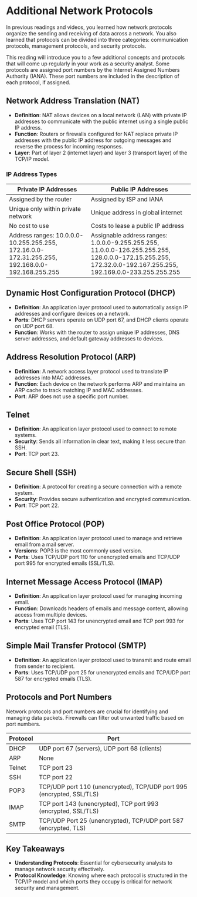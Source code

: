 # Additional Network Protocols

In previous readings and videos, you learned how network protocols organize the sending and receiving of data across a network. You also learned that protocols can be divided into three categories: communication protocols, management protocols, and security protocols.

This reading will introduce you to a few additional concepts and protocols that will come up regularly in your work as a security analyst. Some protocols are assigned port numbers by the Internet Assigned Numbers Authority (IANA). These port numbers are included in the description of each protocol, if assigned. 

## Network Address Translation (NAT)

- **Definition**: NAT allows devices on a local network (LAN) with private IP addresses to communicate with the public internet using a single public IP address.
- **Function**: Routers or firewalls configured for NAT replace private IP addresses with the public IP address for outgoing messages and reverse the process for incoming responses.
- **Layer**: Part of layer 2 (internet layer) and layer 3 (transport layer) of the TCP/IP model.

### IP Address Types

| Private IP Addresses                                         | Public IP Addresses                                          |
| ------------------------------------------------------------ | ------------------------------------------------------------ |
| Assigned by the router                                       | Assigned by ISP and IANA                                     |
| Unique only within private network                           | Unique address in global internet                            |
| No cost to use                                               | Costs to lease a public IP address                           |
| Address ranges: 10.0.0.0-10.255.255.255, 172.16.0.0-172.31.255.255, 192.168.0.0-192.168.255.255 | Assignable address ranges: 1.0.0.0-9.255.255.255, 11.0.0.0-126.255.255.255, 128.0.0.0-172.15.255.255, 172.32.0.0-192.167.255.255, 192.169.0.0-233.255.255.255 |

## Dynamic Host Configuration Protocol (DHCP)

- **Definition**: An application layer protocol used to automatically assign IP addresses and configure devices on a network.
- **Ports**: DHCP servers operate on UDP port 67, and DHCP clients operate on UDP port 68.
- **Function**: Works with the router to assign unique IP addresses, DNS server addresses, and default gateway addresses to devices.

## Address Resolution Protocol (ARP)

- **Definition**: A network access layer protocol used to translate IP addresses into MAC addresses.
- **Function**: Each device on the network performs ARP and maintains an ARP cache to track matching IP and MAC addresses.
- **Port**: ARP does not use a specific port number.

## Telnet

- **Definition**: An application layer protocol used to connect to remote systems.
- **Security**: Sends all information in clear text, making it less secure than SSH.
- **Port**: TCP port 23.

## Secure Shell (SSH)

- **Definition**: A protocol for creating a secure connection with a remote system.
- **Security**: Provides secure authentication and encrypted communication.
- **Port**: TCP port 22.

## Post Office Protocol (POP)

- **Definition**: An application layer protocol used to manage and retrieve email from a mail server.
- **Versions**: POP3 is the most commonly used version.
- **Ports**: Uses TCP/UDP port 110 for unencrypted emails and TCP/UDP port 995 for encrypted emails (SSL/TLS).

## Internet Message Access Protocol (IMAP)

- **Definition**: An application layer protocol used for managing incoming email.
- **Function**: Downloads headers of emails and message content, allowing access from multiple devices.
- **Ports**: Uses TCP port 143 for unencrypted email and TCP port 993 for encrypted email (TLS).

## Simple Mail Transfer Protocol (SMTP)

- **Definition**: An application layer protocol used to transmit and route email from sender to recipient.
- **Ports**: Uses TCP/UDP port 25 for unencrypted emails and TCP/UDP port 587 for encrypted emails (TLS).

## Protocols and Port Numbers

Network protocols and port numbers are crucial for identifying and managing data packets. Firewalls can filter out unwanted traffic based on port numbers.

| Protocol | Port                                                         |
| -------- | ------------------------------------------------------------ |
| DHCP     | UDP port 67 (servers), UDP port 68 (clients)                 |
| ARP      | None                                                         |
| Telnet   | TCP port 23                                                  |
| SSH      | TCP port 22                                                  |
| POP3     | TCP/UDP port 110 (unencrypted), TCP/UDP port 995 (encrypted, SSL/TLS) |
| IMAP     | TCP port 143 (unencrypted), TCP port 993 (encrypted, SSL/TLS) |
| SMTP     | TCP/UDP Port 25 (unencrypted), TCP/UDP port 587 (encrypted, TLS) |

## Key Takeaways

- **Understanding Protocols**: Essential for cybersecurity analysts to manage network security effectively.
- **Protocol Knowledge**: Knowing where each protocol is structured in the TCP/IP model and which ports they occupy is critical for network security and management.